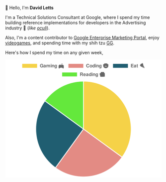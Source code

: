 👋 Hello, I'm **David Letts**

I'm a Technical Solutions Consultant at Google, where I spend my time
building reference implementations for developers in the Advertising industry 🤖 (_like [oculi](https://github.com/google/oculi)_).

Also, I'm a content contributor to [Google Enterprise Marketing Portal](https://enterprisemarketingportal.google/solutions/all-solutions), enjoy [videogames](https://fortnitetracker.com/profile/all/RAAAAAAAANDY), and
spending time with my shih tzu [GG](https://www.youtube.com/watch?v=sXwulXf7ZQQ).

Here's how I spend my time on any given week,

![David's week](./interests.svg)
